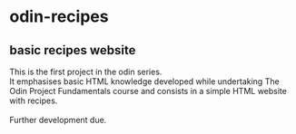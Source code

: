 # odin-recipes
## basic recipes website
This is the first project in the odin series.<br>
It emphasises basic HTML knowledge developed while undertaking The Odin Project Fundamentals course and consists in a simple HTML website with recipes.<br><br>
Further development due.